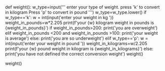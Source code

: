 def weight():
    w_type=input('''
    enter your type of weight. 
    press 'k' to convert in kilogram
    Press 'p' to convert in pound
    ''')
    w_type=w_type.lower()
    if w_type=='k':
        w = int(input('enter your weight in kg '))
        weight_in_pounds=w*2.205
        print(f'your {w} kilogram weight in pounds is {weight_in_pounds}')
        if weight_in_pounds>200:
            print('you are overweight')
        elif weight_in_pounds <200 and weight_in_pounds >100:
            print('your weight is average')
        else:
            print('you are so underweight')
    elif w_type=='p':
        w = int(input('enter your weight in pound '))
        weight_in_kilograms=w/2.205
        print(f'your {w} pound weight in kilogram is {weight_in_kilograms}')
    else:
        print('you have not defined the correct conversion weight')
        weight()

weight()
